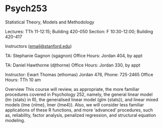 # Psych253
Statistical Theory, Models and Methodology

Lectures: TTh 11-12:15; Building 420-050
Section: F 10:30-12:00; Building 420-417

Instructors (email@stanford.edu)

TA: Stephanie Gagnon (sgagnon)
Office Hours: Jordan 404, by appt

TA: Daniel Hawthorne (djthorne)
Office Hours: Jordan 330, by appt

Instructor: Ewart Thomas (ethomas)
Jordan 476, Phone: 725-2465
Office Hours: TTh 10 am

Overview
This course will review, as appropriate, the more familiar procedures covered in Psychology 252, namely, the general linear model (lm {stats} in R), the generalised linear model (glm {stats}), and linear mixed models (lme {nlme}, lmer {lme4}).  Also, we will consider less familiar applications of these R functions, and more ‘advanced’ procedures, such as, reliability, factor analysis, penalized regression, and structural equation modeling. 
